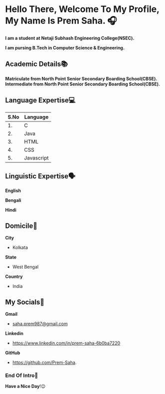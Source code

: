 # Hello There, Welcome To My Profile, My Name Is Prem Saha. 🎧

**I am a student at Netaji Subhash Engineering College(NSEC).**

**I am pursing B.Tech in Computer Science & Engineering.**

## Academic Details📚

**Matriculate from North Point Senior Secondary Boarding School(CBSE).**
**Intermediate from North Point Senior Secondary Boarding School(CBSE).**

## Language Expertise💻

| S.No | Language |
|---|---|
| 1. | C |
| 2. | Java |
| 3. | HTML |
| 4. | CSS |
| 5. | Javascript |

## Linguistic Expertise🗣️

**English**

**Bengali**

**Hindi**

## Domicile🌇
 
**City**
- Kolkata

**State**
- West Bengal

**Country**
- India

## My Socials🤝

**Gmail**
- saha.prem987@gmail.com

**Linkedin**
- https://www.linkedin.com/in/prem-saha-6b0ba7220

**GitHub**
- https://github.com/Prem-Saha.

### End Of Intro🗿
**Have a Nice Day**!😉
